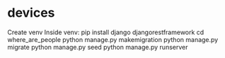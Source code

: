 # devices

Create venv 
Inside venv:
pip install django djangorestframework
cd where_are_people
python manage.py makemigration
python manage.py migrate
python manage.py seed
python manage.py runserver
